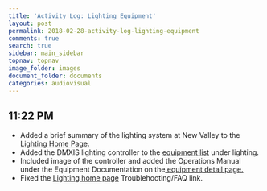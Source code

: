 ```yaml
---
title: 'Activity Log: Lighting Equipment'
layout: post
permalink: 2018-02-28-activity-log-lighting-equipment
comments: true
search: true
sidebar: main_sidebar
topnav: topnav
image_folder: images
document_folder: documents
categories: audiovisual
---
```


## 11:22 PM

* Added a brief summary of the lighting system at New Valley to the [Lighting Home Page.](/lights.html)
* Added the DMXIS lighting controller to the [equipment list](/equipment_list_lights.html) under lighting.
* Included image of the controller and added the Operations Manual under the Equipment Documentation on the[ equipment detail page.](/DMXIS.html)
* Fixed the [Lighting home page](/lights.html) Troublehooting/FAQ link.